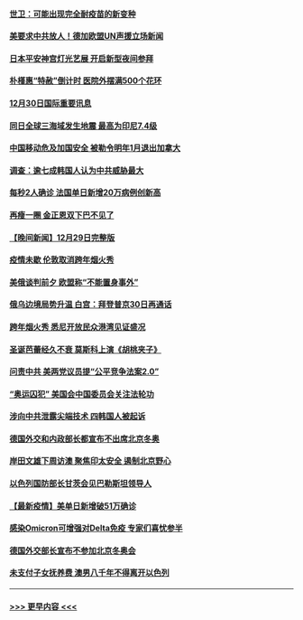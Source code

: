 #### [世卫：可能出现完全耐疫苗的新变种](../pages/prog202/a103306914.md?t=12302200) 
#### [美要求中共放人！德加欧盟UN声援立场新闻](../pages/prog202/a103306865.md?t=12302200) 
#### [日本平安神宫灯光艺展 开启新型夜间参拜](../pages/prog202/a103306858.md?t=12302200) 
#### [朴槿惠“特赦”倒计时 医院外摆满500个花环](../pages/prog202/a103306880.md?t=12302200) 
#### [12月30日国际重要讯息](../pages/prog202/a103306852.md?t=12302200) 
#### [同日全球三海域发生地震 最高为印尼7.4级](../pages/prog202/a103306790.md?t=12302200) 
#### [中国移动危及加国安全 被勒令明年1月退出加拿大](../pages/prog202/a103306816.md?t=12302200) 
#### [调查：逾七成韩国人认为中共威胁最大](../pages/prog202/a103306785.md?t=12302200) 
#### [每秒2人确诊 法国单日新增20万病例创新高](../pages/prog202/a103306694.md?t=12302200) 
#### [再瘦一圈 金正恩双下巴不见了](../pages/prog202/a103306683.md?t=12302200) 
#### [【晚间新闻】12月29日完整版](../pages/prog202/a103306559.md?t=12302200) 
#### [疫情未歇 伦敦取消跨年烟火秀](../pages/prog202/a103306668.md?t=12302200) 
#### [美俄谈判前夕 欧盟称“不能置身事外”](../pages/prog202/a103306644.md?t=12302200) 
#### [俄乌边境局势升温 白宫：拜登普京30日再通话](../pages/prog202/a103306391.md?t=12302200) 
#### [跨年烟火秀 悉尼开放民众港湾见证盛况](../pages/prog202/a103306534.md?t=12302200) 
#### [圣诞芭蕾经久不衰 莫斯科上演《胡桃夹子》](../pages/prog202/a103306352.md?t=12302200) 
#### [问责中共 美两党议员提“公平竞争法案2.0”](../pages/prog202/a103306376.md?t=12302200) 
#### [“奥运囚犯” 美国会中国委员会关注法轮功](../pages/prog202/a103306335.md?t=12302200) 
#### [涉向中共泄露尖端技术 四韩国人被起诉](../pages/prog202/a103306202.md?t=12302200) 
#### [德国外交和内政部长都宣布不出席北京冬奥](../pages/prog202/a103306250.md?t=12302200) 
#### [岸田文雄下周访澳 聚焦印太安全 遏制北京野心](../pages/prog202/a103306089.md?t=12302200) 
#### [以色列国防部长甘茨会见巴勒斯坦领导人](../pages/prog202/a103306026.md?t=12302200) 
#### [【最新疫情】美单日新增破51万确诊](../pages/prog202/a103306084.md?t=12302200) 
#### [感染Omicron可增强对Delta免疫 专家们喜忧参半](../pages/prog202/a103305991.md?t=12302200) 
#### [德国外交部长宣布不参加北京冬奥会](../pages/prog202/a103305835.md?t=12302200) 
#### [未支付子女抚养费 澳男八千年不得离开以色列](../pages/prog202/a103305842.md?t=12302200) 

----
#### [ >>> 更早内容 <<< ](../indexes/prog202-earlier.md)
